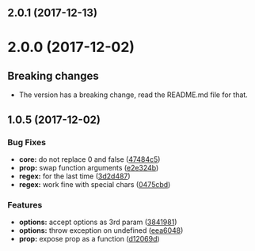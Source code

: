 <a name="2.0.1"></a>
## 2.0.1 (2017-12-13)

<a name="2.0.0"></a>
# 2.0.0 (2017-12-02)

## Breaking changes
* The version has a breaking change, read the README.md file for that.

<a name="1.0.5"></a>
## 1.0.5 (2017-12-02)


### Bug Fixes

* **core:** do not replace 0 and false ([47484c5](https://github.com/poppinss/pope/commit/47484c5))
* **prop:** swap function arguments ([e2e324b](https://github.com/poppinss/pope/commit/e2e324b))
* **regex:** for the last time ([3d2d487](https://github.com/poppinss/pope/commit/3d2d487))
* **regex:** work fine with special chars ([0475cbd](https://github.com/poppinss/pope/commit/0475cbd))


### Features

* **options:** accept options as 3rd param ([3841981](https://github.com/poppinss/pope/commit/3841981))
* **options:** throw exception on undefined ([eea6048](https://github.com/poppinss/pope/commit/eea6048))
* **prop:** expose prop as a function ([d12069d](https://github.com/poppinss/pope/commit/d12069d))



